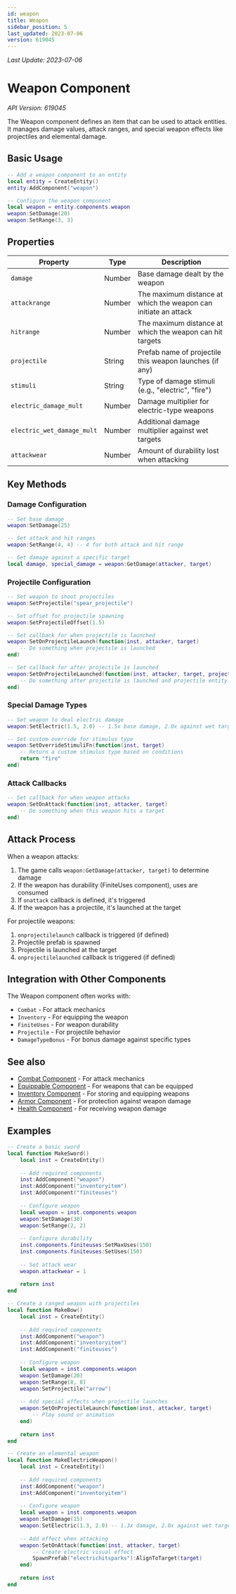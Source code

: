 ```yaml
---
id: weapon
title: Weapon
sidebar_position: 5
last_updated: 2023-07-06
version: 619045
---
```

*Last Update: 2023-07-06*
# Weapon Component

*API Version: 619045*

The Weapon component defines an item that can be used to attack entities. It manages damage values, attack ranges, and special weapon effects like projectiles and elemental damage.

## Basic Usage

```lua
-- Add a weapon component to an entity
local entity = CreateEntity()
entity:AddComponent("weapon")

-- Configure the weapon component
local weapon = entity.components.weapon
weapon:SetDamage(20)
weapon:SetRange(3, 3)
```

## Properties

| Property | Type | Description |
|----------|------|-------------|
| `damage` | Number | Base damage dealt by the weapon |
| `attackrange` | Number | The maximum distance at which the weapon can initiate an attack |
| `hitrange` | Number | The maximum distance at which the weapon can hit targets |
| `projectile` | String | Prefab name of projectile this weapon launches (if any) |
| `stimuli` | String | Type of damage stimuli (e.g., "electric", "fire") |
| `electric_damage_mult` | Number | Damage multiplier for electric-type weapons |
| `electric_wet_damage_mult` | Number | Additional damage multiplier against wet targets |
| `attackwear` | Number | Amount of durability lost when attacking |

## Key Methods

### Damage Configuration

```lua
-- Set base damage
weapon:SetDamage(25)

-- Set attack and hit ranges
weapon:SetRange(4, 4) -- 4 for both attack and hit range

-- Get damage against a specific target
local damage, special_damage = weapon:GetDamage(attacker, target)
```

### Projectile Configuration

```lua
-- Set weapon to shoot projectiles
weapon:SetProjectile("spear_projectile")

-- Set offset for projectile spawning
weapon:SetProjectileOffset(1.5)

-- Set callback for when projectile is launched
weapon:SetOnProjectileLaunch(function(inst, attacker, target)
    -- Do something when projectile is launched
end)

-- Set callback for after projectile is launched
weapon:SetOnProjectileLaunched(function(inst, attacker, target, projectile)
    -- Do something after projectile is launched and projectile entity exists
end)
```

### Special Damage Types

```lua
-- Set weapon to deal electric damage
weapon:SetElectric(1.5, 2.0) -- 1.5x base damage, 2.0x against wet targets

-- Set custom override for stimulus type
weapon:SetOverrideStimuliFn(function(inst, target)
    -- Return a custom stimulus type based on conditions
    return "fire"
end)
```

### Attack Callbacks

```lua
-- Set callback for when weapon attacks
weapon:SetOnAttack(function(inst, attacker, target)
    -- Do something when this weapon hits a target
end)
```

## Attack Process

When a weapon attacks:

1. The game calls `weapon:GetDamage(attacker, target)` to determine damage
2. If the weapon has durability (FiniteUses component), uses are consumed
3. If `onattack` callback is defined, it's triggered
4. If the weapon has a projectile, it's launched at the target

For projectile weapons:

1. `onprojectilelaunch` callback is triggered (if defined)
2. Projectile prefab is spawned
3. Projectile is launched at the target
4. `onprojectilelaunched` callback is triggered (if defined)

## Integration with Other Components

The Weapon component often works with:

- `Combat` - For attack mechanics
- `Inventory` - For equipping the weapon
- `FiniteUses` - For weapon durability
- `Projectile` - For projectile behavior
- `DamageTypeBonus` - For bonus damage against specific types

## See also

- [Combat Component](combat.md) - For attack mechanics
- [Equippable Component](equippable.md) - For weapons that can be equipped
- [Inventory Component](inventory.md) - For storing and equipping weapons
- [Armor Component](armor.md) - For protection against weapon damage
- [Health Component](health.md) - For receiving weapon damage

## Examples

```lua
-- Create a basic sword
local function MakeSword()
    local inst = CreateEntity()
    
    -- Add required components
    inst:AddComponent("weapon")
    inst:AddComponent("inventoryitem")
    inst:AddComponent("finiteuses")
    
    -- Configure weapon
    local weapon = inst.components.weapon
    weapon:SetDamage(30)
    weapon:SetRange(2, 2)
    
    -- Configure durability
    inst.components.finiteuses:SetMaxUses(150)
    inst.components.finiteuses:SetUses(150)
    
    -- Set attack wear
    weapon.attackwear = 1
    
    return inst
end

-- Create a ranged weapon with projectiles
local function MakeBow()
    local inst = CreateEntity()
    
    -- Add required components
    inst:AddComponent("weapon")
    inst:AddComponent("inventoryitem")
    inst:AddComponent("finiteuses")
    
    -- Configure weapon
    local weapon = inst.components.weapon
    weapon:SetDamage(20)
    weapon:SetRange(8, 8)
    weapon:SetProjectile("arrow")
    
    -- Add special effects when projectile launches
    weapon:SetOnProjectileLaunch(function(inst, attacker, target)
        -- Play sound or animation
    end)
    
    return inst
end

-- Create an elemental weapon
local function MakeElectricWeapon()
    local inst = CreateEntity()
    
    -- Add required components
    inst:AddComponent("weapon")
    inst:AddComponent("inventoryitem")
    
    -- Configure weapon
    local weapon = inst.components.weapon
    weapon:SetDamage(15)
    weapon:SetElectric(1.3, 2.0) -- 1.3x damage, 2.0x against wet targets
    
    -- Add effect when attacking
    weapon:SetOnAttack(function(inst, attacker, target)
        -- Create electric visual effect
        SpawnPrefab("electrichitsparks"):AlignToTarget(target)
    end)
    
    return inst
end
``` 

